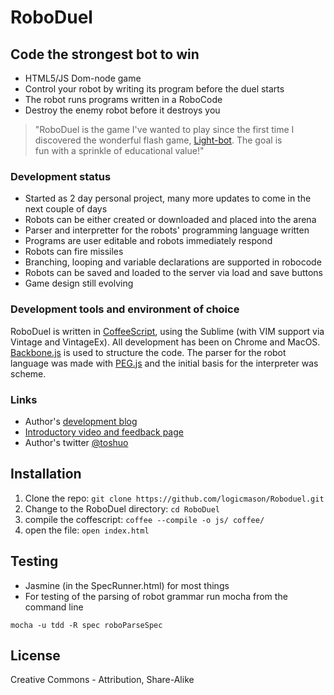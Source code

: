 RoboDuel
=========

Code the strongest bot to win
---

  - HTML5/JS Dom-node game
  - Control your robot by writing its program before the duel starts
  - The robot runs programs written in a RoboCode
  - Destroy the enemy robot before it destroys you

    
>"RoboDuel is the game I've wanted to play since the first time I  
discovered the wonderful flash game, [Light-bot].  The goal is  
fun with a sprinkle of educational value!"


### Development status
  - Started as 2 day personal project, many more updates to come in the next couple of days
  - Robots can be either created or downloaded and placed into the arena
  - Parser and interpretter for the robots' programming language written
  - Programs are user editable and robots immediately respond
  - Robots can fire missiles
  - Branching, looping and variable declarations are supported in robocode
  - Robots can be saved and loaded to the server via load and save buttons
  - Game design still evolving


### Development tools and environment of choice
RoboDuel is written in [CoffeeScript], using the Sublime (with VIM support via Vintage and VintageEx).  All development has been on Chrome and MacOS.  [Backbone.js] is used to structure the code.  The parser for the robot language was made with [PEG.js] and the initial basis for the interpreter was scheme.

### Links
 - Author's [development blog]
 - [Introductory video and feedback page]
 - Author's twitter [@toshuo]


Installation
--------------

1. Clone the repo: `git clone https://github.com/logicmason/Roboduel.git`
2. Change to the RoboDuel directory: `cd RoboDuel`
3. compile the coffescript:
`coffee --compile -o js/ coffee/`
4. open the file: `open index.html`

Testing
-------
 - Jasmine (in the SpecRunner.html) for most things
 - For testing of the parsing of robot grammar run mocha from the command line

`mocha -u tdd -R spec roboParseSpec`


License
-

Creative Commons - Attribution, Share-Alike
  
  [Light-bot]: http://www.kongregate.com/games/Coolio_Niato/light-bot
  [development blog]: http://logicmason.com/
  [Introductory video and feedback page]: http://logicmason.com/2013/hack-reactor-diaries-3-roboduel-with-backbone-and-coffeescript/
  [CoffeeScript]: http://coffeescript.org/
  [Backbone.js]: http://backbonejs.org/
  [PEG.js]: http://pegjs.majda.cz/
  [@toshuo]: http://twitter.com/toshuo